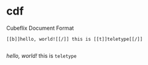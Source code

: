 # cdf

Cubeflix Document Format

```
[[b]]hello, world![[/]] this is [[t]]teletype[[/]]


```

*hello, world!* this is `teletype`